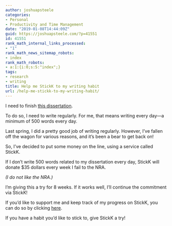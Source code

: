 ```yaml
---
author: joshuapsteele
categories:
- Personal
- Productivity and Time Management
date: "2019-01-08T14:44:09Z"
guid: https://joshuapsteele.com/?p=41551
id: 41551
rank_math_internal_links_processed:
- "1"
rank_math_news_sitemap_robots:
- index
rank_math_robots:
- a:1:{i:0;s:5:"index";}
tags:
- research
- writing
title: Help me StickK to my writing habit
url: /help-me-stickk-to-my-writing-habit/
---
```


I need to finish [this dissertation](https://joshuapsteele.com/heres-the-elevator-pitch-for-my-dissertation-proposal-scriptural-but-not-religious/).

To do so, I need to write regularly. For me, that means writing every day—a minimum of 500 words every day.

Last spring, I did a pretty good job of writing regularly. However, I’ve fallen off the wagon for various reasons, and it’s been a bear to get back on!

So, I’ve decided to put some money on the line, using a service called StickK.

If I don’t write 500 words related to my dissertation every day, StickK will donate $35 dollars every week I fail to the NRA.

*(I do not like the NRA.)*

I’m giving this a try for 8 weeks. If it works well, I’ll continue the commitment via StickK!

If you’d like to support me and keep track of my progress on StickK, you can do so by clicking [here](https://stik.to/r2N).

If you have a habit you’d like to stick to, give StickK a try!